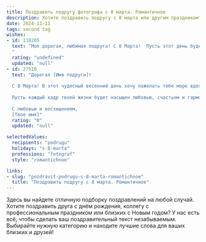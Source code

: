```yaml
---
title: Поздравить подругу фотографа с 8 марта. Романтичное
description: Хотите поздравить подругу с 8 марта или другим праздником? Наш ИИ создаст незабываемое поздравление, а вы обязательно выделитесь среди других.  
date: 2024-11-11
tags: second tag
wishes:
- id: 118205
  text: "Моя дорогая, любимая подруга! С 8 Марта!  Пусть этот день будет полон света, любви и нежности, как самые удачные твои фотографии.  Желаю тебе, чтобы каждый кадр твоей жизни был прекрасен и наполнен счастьем, а вдохновение никогда не покидало тебя.  Ты — настоящий талант,  и я бесконечно тобой восхищаюсь!  Целую крепко!
  "
  rating: "undefined"
  updated: "null"
- id: 27510
  text: "Дорогая [Имя подруги]!
  
  С 8 Марта! В этот чудесный весенний день хочу пожелать тебе море вдохновения и ярких эмоций! Ты — волшебница, которая умеет запечатлеть мгновения, превращая их в вечные шедевры. Твоя душа, как камера, отражает красоту мира и наполняет сердца радостью.
  
  Пусть каждый кадр твоей жизни будет насыщен любовью, счастьем и гармонией. Желаю, чтобы твои мечты сбывались так же легко, как звезды попадают в объектив твоей фотографической души. Оставайся всегда такой же яркой, умной и очаровательной!
  
  С любовью и восхищением,
  [Твое имя]"
  rating: "0"
  updated: "null"

selectedValues:
  recipients: "podrugu"
  holidays: "s-8-marta"
  professions: "fotograf"
  style: "romantichnoe"

links:
- slug: "pozdravit-podrugu-s-8-marta-romantichnoe"
  title: "Поздравить подругу с 8 марта. Романтичное"
---
```


Здесь вы найдете отличную подборку поздравлений на любой случай. 
Хотите поздравить друга с днём рождения, коллегу с профессиональным праздником или близких с Новым годом? У нас есть всё, чтобы сделать ваш поздравительный текст незабываемым. Выбирайте нужную категорию и находите лучшие слова для ваших близких и друзей!
